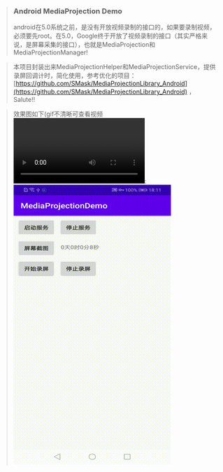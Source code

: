 > ### Android MediaProjection Demo
> android在5.0系统之前，是没有开放视频录制的接口的，如果要录制视频，必须要先root。在5.0，Google终于开放了视频录制的接口（其实严格来说，是屏幕采集的接口），也就是MediaProjection和MediaProjectionManager!

> 本项目封装出来MediaProjectionHelper和MediaProjectionService，提供录屏回调计时，简化使用，参考优化的项目：[https://github.com/SMask/MediaProjectionLibrary_Android](https://github.com/SMask/MediaProjectionLibrary_Android) ，Salute!!

> 效果图如下(gif不清晰可查看视频![screenVideo.mp4](screenVideo.mp4):
> ![](preview.gif)